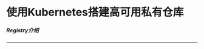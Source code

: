 使用Kubernetes搭建高可用私有仓库
============================================================

##### Registry介绍
------------------------------------------------------------


#####


